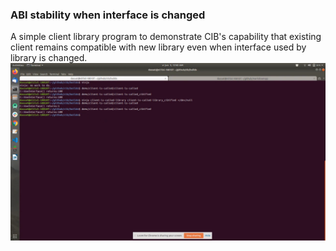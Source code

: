 ### ABI stability when interface is changed
A simple client library program to demonstrate CIB's capability that existing client remains compatible with new library even when interface used by library is changed.
[![Link to Youtube video](images/youtube/xEAxuferEyM.png)](http://www.youtube.com/watch?v=xEAxuferEyM)

